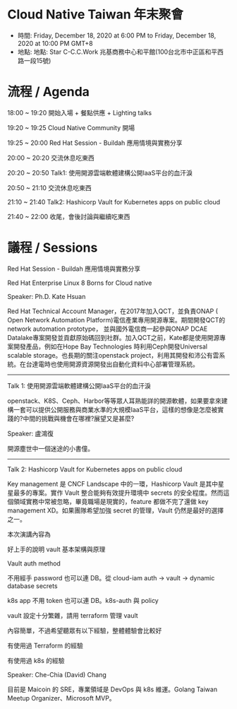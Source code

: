 # Cloud Native Taiwan 年末聚會
- 時間: Friday, December 18, 2020 at 6:00 PM to Friday, December 18, 2020 at 10:00 PM GMT+8
- 地點: 地點: Star C-C.C.Work 兆基商務中心和平館(100台北市中正區和平西路一段15號)

# 流程 / Agenda
18:00 ~ 19:20 開始入場 + 餐點供應 + Lighting talks

19:20 ~ 19:25 Cloud Native Community 開場

19:25 ~ 20:00 Red Hat Session - Buildah 應用情境與實務分享

20:00 ~ 20:20 交流休息吃東西

20:20 ~ 20:50 Talk1: 使用開源雲端軟體建構公開IaaS平台的血汗淚

20:50 ~ 21:10 交流休息吃東西

21:10 ~ 21:40 Talk2: Hashicorp Vault for Kubernetes apps on public cloud

21:40 ~ 22:00 收尾，會後討論與繼續吃東西

# 議程 / Sessions

Red Hat Session - Buildah 應用情境與實務分享

Red Hat Enterprise Linux 8 Borns for Cloud native

Speaker: Ph.D. Kate Hsuan

Red Hat Technical Account Manager，在2017年加入QCT，並負責ONAP ( Open Network Automation Platform)電信產業專用開源專案。期間開發QCT的network automation prototype， 並與國外電信商一起參與ONAP DCAE Datalake專案開發並貢獻原始碼回到社群。加入QCT之前，Kate都是使用開源專案開發產品，例如在Hope Bay Technologies 時利用Ceph開發Universal scalable storage。也長期的關注openstack project，利用其開發和沛公有雲系統。在台達電時也使用開源資源開發出自動化資料中心部署管理系統。

-----

Talk 1: 使用開源雲端軟體建構公開IaaS平台的血汗淚

openstack、K8S、Ceph、Harbor等等眾人耳熟能詳的開源軟體，如果要拿來建構一套可以提供公開服務與商業水準的大規模IaaS平台，這樣的想像是怎麼被實踐的?中間的挑戰與機會在哪裡?展望又是甚麼?

Speaker: 盧鴻復

開源塵世中一個迷途的小書僮。

-----

Talk 2: Hashicorp Vault for Kubernetes apps on public cloud

Key management 是 CNCF Landscape 中的一環，Hashicorp Vault 是其中星星最多的專案。實作 Vault 整合能夠有效提升環境中 secrets 的安全程度。然而這個領域實務中常被忽略，畢竟職場是現實的，feature 都做不完了還做 key management XD。如果團隊希望加強 secret 的管理，Vault 仍然是最好的選擇之一。

本次演講內容為

好上手的說明 vault 基本架構與原理

Vault auth method

不用經手 password 也可以連 DB。從 cloud-iam auth -> vault -> dynamic database secrets

k8s app 不用 token 也可以連 DB。k8s-auth 與 policy

vault 設定十分繁雜，請用 terraform 管理 vault

內容簡單，不過希望聽眾有以下經驗，整體體驗會比較好

有使用過 Terraform 的經驗

有使用過 k8s 的經驗

Speaker: Che-Chia (David) Chang

目前是 Maicoin 的 SRE，專業領域是 DevOps 與 k8s 維運。Golang Taiwan Meetup Organizer、Microsoft MVP。

